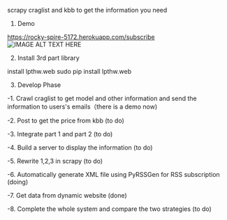 

scrapy craglist and kbb to get the information you need

1. Demo

https://rocky-spire-5172.herokuapp.com/subscribe
![IMAGE ALT TEXT HERE](https://lh3.googleusercontent.com/-OtvaZMJViLs/VOy_lkCp6XI/AAAAAAAAAUc/ZJuV9RqdQCA/w532-h295/Project.png)

2. Install 3rd part library


install lpthw.web 
sudo pip install lpthw.web
   

3. Develop Phase

  -1.  Crawl craglist to get model and other information and send the information to users's emails（there is a demo now)

  -2.  Post to get the price from kbb (to do)

  -3.  Integrate part 1 and part 2 (to do)

  -4.  Build a server to display the information (to do)

  -5.  Rewrite 1,2,3 in scrapy (to do)
  
  -6.  Automatically generate XML file using PyRSSGen for RSS subscription (doing)
  
  -7.  Get data from dynamic website (done)

  -8.  Complete the whole system and compare the two strategies (to do)

